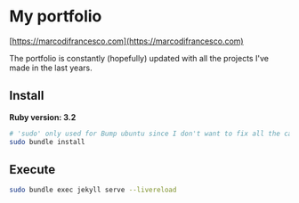 # My portfolio
[https://marcodifrancesco.com](https://marcodifrancesco.com)

The portfolio is constantly (hopefully) updated with all the projects I've made in the last years.

## Install

**Ruby version: 3.2**

```bash
# 'sudo' only used for Bump ubuntu since I don't want to fix all the caching related permission problems
sudo bundle install
```

## Execute

```bash
sudo bundle exec jekyll serve --livereload
```
